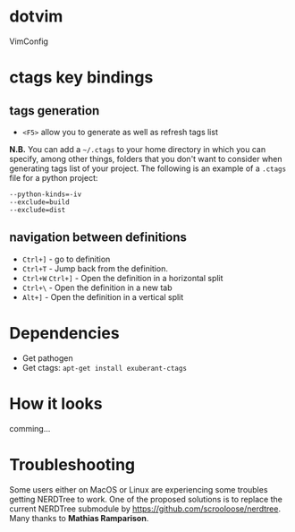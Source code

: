 # dotvim
VimConfig

# ctags key bindings
## tags generation
* `<F5>` allow you to generate as well as refresh tags list


<b>N.B.</b> You can add a `~/.ctags` to your home directory in which you can specify, among other things, folders that you don't want to consider when generating tags list of your project. The following is an example of a `.ctags` file for a python project:
```
--python-kinds=-iv
--exclude=build
--exclude=dist
```

## navigation between definitions
* `Ctrl+]` - go to definition
* `Ctrl+T` - Jump back from the definition.
* `Ctrl+W` `Ctrl+]` - Open the definition in a horizontal split
* `Ctrl+\` - Open the definition in a new tab
* `Alt+]` - Open the definition in a vertical split

# Dependencies
* Get pathogen
* Get ctags: `apt-get install exuberant-ctags`

# How it looks
comming...

# Troubleshooting
Some users either on MacOS or Linux are experiencing some troubles getting NERDTree to work. One of the proposed solutions is to replace the current NERDTree submodule by https://github.com/scrooloose/nerdtree. Many thanks to <b>Mathias Ramparison</b>.
